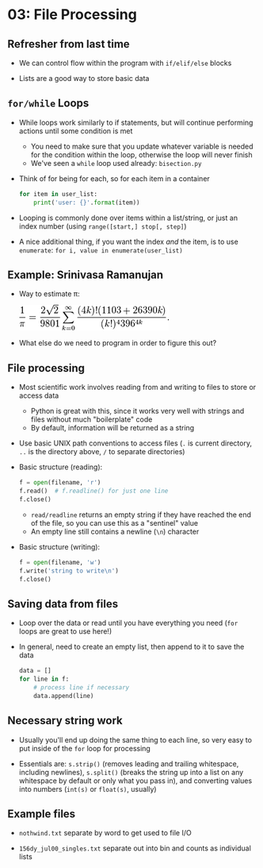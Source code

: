03: File Processing
================================================================================

Refresher from last time
--------------------------------------------------------------------------------

- We can control flow within the program with `if/elif/else` blocks

- Lists are a good way to store basic data


`for/while` Loops
--------------------------------------------------------------------------------

- While loops work similarly to if statements, but will continue performing
  actions until some condition is met
  - You need to make sure that you update whatever variable is needed for the
    condition within the loop, otherwise the loop will never finish
  - We've seen a `while` loop used already: `bisection.py`

- Think of for being for each, so for each item in a container
  ```python
  for item in user_list:
      print('user: {}'.format(item))
  ```
- Looping is commonly done over items within a list/string, or just an index
  number (using `range([start,] stop[, step]`)

- A nice additional thing, if you want the index *and* the item, is to use
  `enumerate`: `for i, value in enumerate(user_list)`


Example: Srinivasa Ramanujan
--------------------------------------------------------------------------------

- Way to estimate π:

  ![](./pi.png)

- What else do we need to program in order to figure this out?


File processing
--------------------------------------------------------------------------------

- Most scientific work involves reading from and writing to files to store or
  access data
  - Python is great with this, since it works very well with strings and files
    without much "boilerplate" code
  - By default, information will be returned as a string

- Use basic UNIX path conventions to access files (`.` is current directory,
  `..` is the directory above, `/` to separate directories)

- Basic structure (reading):
  ```python
  f = open(filename, 'r')
  f.read()  # f.readline() for just one line
  f.close()
  ```
  - `read/readline` returns an empty string if they have reached the end of the
    file, so you can use this as a "sentinel" value
  - An empty line still contains a newline (`\n`) character

- Basic structure (writing):
  ```python
  f = open(filename, 'w')
  f.write('string to write\n')
  f.close()
  ```


Saving data from files
--------------------------------------------------------------------------------

- Loop over the data or read until you have everything you need (`for` loops are
  great to use here!)

- In general, need to create an empty list, then append to it to save the data
  ```python
  data = []
  for line in f:
      # process line if necessary
      data.append(line)
  ```


Necessary string work
--------------------------------------------------------------------------------

- Usually you'll end up doing the same thing to each line, so very easy to put
  inside of the `for` loop for processing

- Essentials are: `s.strip()` (removes leading and trailing whitespace,
  including newlines), `s.split()` (breaks the string up into a list on any
  whitespace by default or only what you pass in), and converting values into
  numbers (`int(s)` or `float(s)`, usually)


Example files
--------------------------------------------------------------------------------

- `nothwind.txt` separate by word to get used to file I/O

- `156dy_jul00_singles.txt` separate out into bin and counts as individual lists
